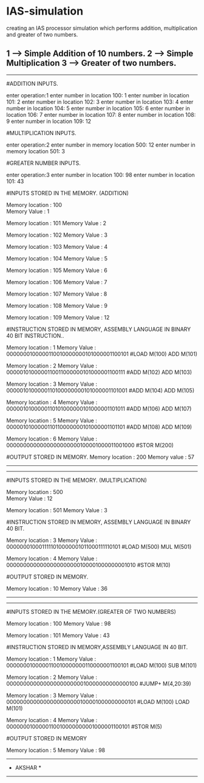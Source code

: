 # IAS-simulation
creating an IAS processor simulation which performs addition, multiplication and greater of two numbers.

 1 --> Simple Addition of 10 numbers.
 2 --> Simple Multiplication
 3 --> Greater of two numbers.
 ----------------------------------------------------------------------------------------------------------------------------------
 ----------------------------------------------------------------------------------------------------------------------------------

#ADDITION INPUTS.

enter operation:1
enter number in location 100: 1 
enter number in location 101: 2
enter number in location 102: 3
enter number in location 103: 4
enter number in location 104: 5
enter number in location 105: 6
enter number in location 106: 7
enter number in location 107: 8
enter number in location 108: 9
enter number in location 109: 12

#MULTIPLICATION INPUTS.

enter operation:2
enter number in memory location 500: 12
enter number in memory location 501: 3

#GREATER NUMBER INPUTS.

enter operation:3
enter number in location 100: 98
enter number in location 101: 43

#INPUTS STORED IN THE MEMORY. (ADDITION)

Memory location : 100    
Memory Value : 1 

Memory location : 101
Memory Value : 2

Memory location : 102
Memory Value : 3

Memory location : 103
Memory Value : 4

Memory location : 104
Memory Value : 5

Memory location : 105
Memory Value : 6

Memory location : 106
Memory Value : 7

Memory location : 107
Memory Value : 8

Memory location : 108
Memory Value : 9

Memory location : 109
Memory Value : 12

#INSTRUCTION STORED IN MEMORY, ASSEMBLY LANGUAGE IN BINARY 40 BIT INSTRUCTION..

Memory location : 1
Memory Value : 0000000100000110010000000101000001100101       #LOAD M(100) ADD M(101)

Memory location : 2
Memory Value : 0000010100000110011000000101000001100111       #ADD M(102) ADD M(103)

Memory location : 3
Memory Value : 0000010100000110100000000101000001101001       #ADD M(104) ADD M(105)

Memory location : 4
Memory Value : 0000010100000110101000000101000001101011       #ADD M(106) ADD M(107)

Memory location : 5
Memory Value : 0000010100000110110000000101000001101101       #ADD M(108) ADD M(109)

Memory location : 6
Memory Value : 0000000000000000000000100001000011001000       #STOR M(200)

#OUTPUT STORED IN MEMORY.
Memory location : 200
Memory value : 57

-----------------------------------------------------------------------------------------------------------------------------------------
-----------------------------------------------------------------------------------------------------------------------------------------

#INPUTS STORED IN THE MEMORY. (MULTIPLICATION)

Memory location : 500    
Memory Value : 12 

Memory location : 501
Memory Value : 3

#INSTRUCTION STORED IN MEMORY, ASSEMBLY LANGUAGE IN BINARY 40 BIT.

Memory location : 3
Memory Value : 0000000100011111010000001011000111110101       #LOAD M(500) MUL M(501)

Memory location : 4
Memory Value : 0000000000000000000000100001000000001010	#STOR M(10)

#OUTPUT STORED IN MEMORY.

Memory location : 10
Memory Value : 36

------------------------------------------------------------------------------------------------------------------------------------------
------------------------------------------------------------------------------------------------------------------------------------------

#INPUTS STORED IN THE MEMORY.(GREATER OF TWO NUMBERS)

Memory location : 100
Memory Value : 98

Memory location : 101
Memory Value : 43

#INSTRUCTION STORED IN MEMORY,ASSEMBLY LANGUAGE IN 40 BIT.

Memory location : 1
Memory Value : 0000000100000110010000000110000001100101	#LOAD M(100) SUB M(101)

Memory location : 2
Memory Value : 0000000000000000000000010000000000000100	#JUMP+ M(4,20:39)

Memory location : 3
Memory Value : 0000000000000000000000100001000000000101	#LOAD M(100) LOAD M(101)

Memory location : 4
Memory Value : 0000000100000110010000000001000001100101	#STOR M(5)

#OUTPUT STORED IN MEMORY

Memory location : 5
Memory Value : 98

****************************
* AKSHAR *
****************************
